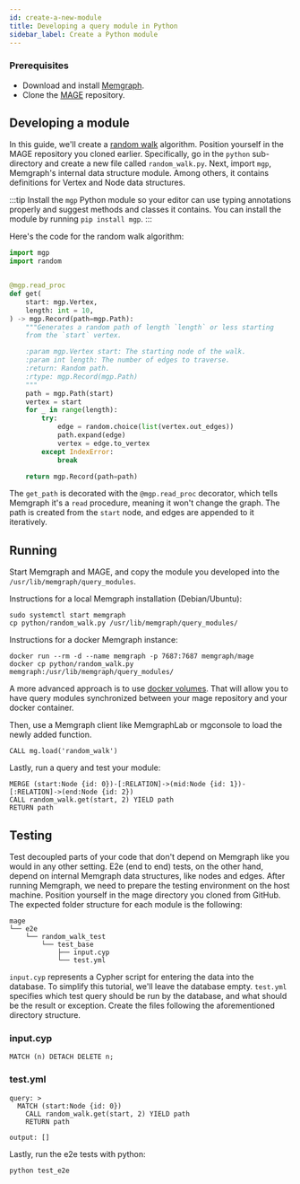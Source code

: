 ```yaml
---
id: create-a-new-module
title: Developing a query module in Python
sidebar_label: Create a Python module
---
```


### Prerequisites

- Download and install [Memgraph](https://memgraph.com/download).
- Clone the [MAGE](https://github.com/memgraph/mage) repository.

## Developing a module

In this guide, we'll create a [random
walk](https://en.wikipedia.org/wiki/Random_walk#On_graphs) algorithm. Position
yourself in the MAGE repository you cloned earlier. Specifically, go in the
`python` sub-directory and create a new file called `random_walk.py`. Next,
import `mgp`, Memgraph's internal data structure module. Among others, it
contains definitions for Vertex and Node data structures.

:::tip 
Install the `mgp` Python module so your editor can use typing annotations
properly and suggest methods and classes it contains. You can install the module
by running `pip install mgp`.
:::

Here's the code for the random walk algorithm:

```python
import mgp
import random


@mgp.read_proc
def get(
    start: mgp.Vertex,
    length: int = 10,
) -> mgp.Record(path=mgp.Path):
    """Generates a random path of length `length` or less starting
    from the `start` vertex.

    :param mgp.Vertex start: The starting node of the walk.
    :param int length: The number of edges to traverse.
    :return: Random path.
    :rtype: mgp.Record(mgp.Path)
    """
    path = mgp.Path(start)
    vertex = start
    for _ in range(length):
        try:
            edge = random.choice(list(vertex.out_edges))
            path.expand(edge)
            vertex = edge.to_vertex
        except IndexError:
            break

    return mgp.Record(path=path)
```

The `get_path` is decorated with the `@mgp.read_proc` decorator, which tells
Memgraph it's a `read` procedure, meaning it won't change the graph. The path is
created from the `start` node, and edges are appended to it iteratively.

## Running

Start Memgraph and MAGE, and copy the module you developed into the
`/usr/lib/memgraph/query_modules`.

Instructions for a local Memgraph installation (Debian/Ubuntu):

```
sudo systemctl start memgraph
cp python/random_walk.py /usr/lib/memgraph/query_modules/
```

Instructions for a docker Memgraph instance:

```
docker run --rm -d --name memgraph -p 7687:7687 memgraph/mage
docker cp python/random_walk.py memgraph:/usr/lib/memgraph/query_modules/
```

A more advanced approach is to use [docker
volumes](https://docs.docker.com/storage/volumes/). That will allow you to have
query modules synchronized between your mage repository and your docker
container.

Then, use a Memgraph client like MemgraphLab or mgconsole to load the newly
added function.

```
CALL mg.load('random_walk')
```

Lastly, run a query and test your module:

```
MERGE (start:Node {id: 0})-[:RELATION]->(mid:Node {id: 1})-[:RELATION]->(end:Node {id: 2})
CALL random_walk.get(start, 2) YIELD path
RETURN path
```

## Testing

Test decoupled parts of your code that don't depend on Memgraph like you would
in any other setting. E2e (end to end) tests, on the other hand, depend on
internal Memgraph data structures, like nodes and edges. After running Memgraph,
we need to prepare the testing environment on the host machine. Position
yourself in the mage directory you cloned from GitHub. The expected folder
structure for each module is the following:

```
mage
└── e2e
    └── random_walk_test
        └── test_base
            ├── input.cyp
            └── test.yml
```

`input.cyp` represents a Cypher script for entering the data into the database.
To simplify this tutorial, we'll leave the database empty. `test.yml` specifies
which test query should be run by the database, and what should be the result or
exception. Create the files following the aforementioned directory structure.

### input.cyp

```cypher
MATCH (n) DETACH DELETE n;
```

### test.yml

```
query: >
  MATCH (start:Node {id: 0})
    CALL random_walk.get(start, 2) YIELD path
    RETURN path

output: []
```

Lastly, run the e2e tests with python:

```
python test_e2e
```
